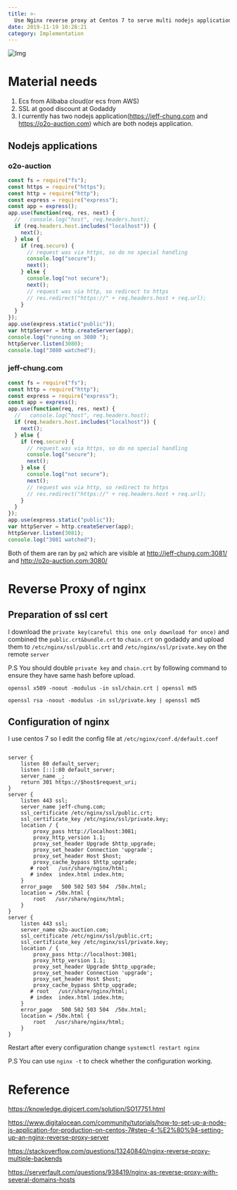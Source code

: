 ```yaml
---
title: >-
  Use Nginx reverse proxy at Centos 7 to serve multi nodejs application in same server with https to save cost
date: 2019-11-19 10:28:21
category: Implementation
---
```


![Img](https://webapplicationconsultant.com/wp-content/uploads/reverseproxy.png)

# Material needs

1. Ecs from Alibaba cloud(or ecs from AWS)
2. SSL at good discount at Godaddy
3. I currently has two nodejs application(https://jeff-chung.com and https://o2o-auction.com) which are both nodejs application.

## Nodejs applications

### o2o-auction

```javascript
const fs = require("fs");
const https = require("https");
const http = require("http");
const express = require("express");
const app = express();
app.use(function(req, res, next) {
  //   console.log("host", req.headers.host);
  if (req.headers.host.includes("localhost")) {
    next();
  } else {
    if (req.secure) {
      // request was via https, so do no special handling
      console.log("secure");
      next();
    } else {
      console.log("not secure");
      next();
      // request was via http, so redirect to https
      // res.redirect("https://" + req.headers.host + req.url);
    }
  }
});
app.use(express.static("public"));
var httpServer = http.createServer(app);
console.log("running on 3080 ");
httpServer.listen(3080);
console.log("3080 watched");
```

### jeff-chung.com

```javascript
const fs = require("fs");
const http = require("http");
const express = require("express");
const app = express();
app.use(function(req, res, next) {
  //   console.log("host", req.headers.host);
  if (req.headers.host.includes("localhost")) {
    next();
  } else {
    if (req.secure) {
      // request was via https, so do no special handling
      console.log("secure");
      next();
    } else {
      console.log("not secure");
      next();
      // request was via http, so redirect to https
      // res.redirect("https://" + req.headers.host + req.url);
    }
  }
});
app.use(express.static("public"));
var httpServer = http.createServer(app);
httpServer.listen(3081);
console.log("3081 watched");
```

Both of them are ran by `pm2` which are visible at http://jeff-chung.com:3081/ and http://o2o-auction.com:3080/

# Reverse Proxy of nginx

## Preparation of ssl cert

I download the `private key(careful this one only download for once)` and combined the `public.crt&bundle.crt` to `chain.crt` on godaddy and upload them to `/etc/nginx/ssl/public.crt` and `/etc/nginx/ssl/private.key` on the remote `server`

P.S
You should double `private key` and `chain.crt` by following command to ensure they have same hash before upload.

`openssl x509 -noout -modulus -in ssl/chain.crt | openssl md5`

`openssl rsa -noout -modulus -in ssl/private.key | openssl md5`

## Configuration of nginx

I use centos 7 so I edit the config file at `/etc/nginx/conf.d/default.conf`

```

server {
	listen 80 default_server;
	listen [::]:80 default_server;
	server_name _;
	return 301 https://$host$request_uri;
}
server {
    listen 443 ssl;
    server_name jeff-chung.com;
    ssl_certificate /etc/nginx/ssl/public.crt;
    ssl_certificate_key /etc/nginx/ssl/private.key;
    location / {
        proxy_pass http://localhost:3081;
        proxy_http_version 1.1;
        proxy_set_header Upgrade $http_upgrade;
        proxy_set_header Connection 'upgrade';
        proxy_set_header Host $host;
        proxy_cache_bypass $http_upgrade;
       # root   /usr/share/nginx/html;
       # index  index.html index.htm;
    }
    error_page   500 502 503 504  /50x.html;
    location = /50x.html {
        root   /usr/share/nginx/html;
    }
}
server {
    listen 443 ssl;
    server_name o2o-auction.com;
    ssl_certificate /etc/nginx/ssl/public.crt;
    ssl_certificate_key /etc/nginx/ssl/private.key;
    location / {
        proxy_pass http://localhost:3081;
        proxy_http_version 1.1;
        proxy_set_header Upgrade $http_upgrade;
        proxy_set_header Connection 'upgrade';
        proxy_set_header Host $host;
        proxy_cache_bypass $http_upgrade;
       # root   /usr/share/nginx/html;
       # index  index.html index.htm;
    }
    error_page   500 502 503 504  /50x.html;
    location = /50x.html {
        root   /usr/share/nginx/html;
    }
}
```

Restart after every configuration change
`systemctl restart nginx`

P.S
You can use `nginx -t` to check whether the configuration working.

# Reference

https://knowledge.digicert.com/solution/SO17751.html

https://www.digitalocean.com/community/tutorials/how-to-set-up-a-node-js-application-for-production-on-centos-7#step-4-%E2%80%94-setting-up-an-nginx-reverse-proxy-server

https://stackoverflow.com/questions/13240840/nginx-reverse-proxy-multiple-backends

https://serverfault.com/questions/938419/nginx-as-reverse-proxy-with-several-domains-hosts
